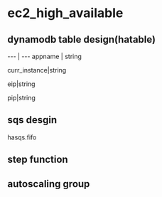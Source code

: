# ec2_high_available


## dynamodb table design(hatable)

--- | --- 
appname | string

curr_instance|string

eip|string

pip|string


## sqs desgin
hasqs.fifo

## step function


## autoscaling group

